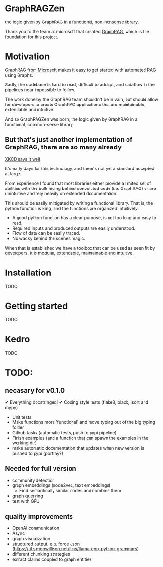 # GraphRAGZen
the logic given by GraphRAG in a functional, non-nonsense library.

Thank you to the team at microsoft that created [GraphRAG](https://github.com/microsoft/graphrag), which is the foundation for this project.

# Motivation
[GraphRAG from Microsoft](https://github.com/microsoft/graphrag) makes it easy to get started with automated RAG using Graphs.

Sadly, the codebase is hard to read, difficult to addapt, and dataflow in the pipelines near impossible to follow.

The work done by the GraphRAG team shouldn't be in vain, but should allow for developers to create GraphRAG applications that are maintainable, extendable and intuitive.

And so GraphRAGZen was born; the logic given by GraphRAG in a functional, common-sense library.

## But that's just another implementation of GraphRAG, there are so many already
[XKCD says it well](https://xkcd.com/927/)

It's early days for this technology, and there's not yet a standard accepted at large. 

From experience I found that most libraries either provide a limited set of abilities with the bulk hiding behind convoluted code (i.e. GraphRAG) or are unintuitive and rely heavily on extended documentation. 

This should be easily mittigated by writing a functional library. That is, the python function is king, and the functions are organized intuitively. 
- A good python function has a clear purpose, is not too long and easy to read.
- Required inputs and produced outputs are easily understood.
- Flow of data can be easily traced.
- No wacky behind the scenes magic.
  
When that is established we have a toolbox that can be used as seen fit by developers. It is modular, extendable, maintainable and intuitive.

# Installation
TODO

# Getting started
TODO

# Kedro
TODO

# TODO:
## necasary for v0.1.0
✔ Everything docstringed!
✔ Coding style tests (flake8, black, isort and mypy)
- Unit tests
- Make functions more 'functional' and move typing out of the big typing folder
- Github tasks (automatic tests, push to pypi pipeline)
- Finish examples (and a function that can spawn the examples in the working dir)
- make automatic documentation that updates when new version is pushed to pypi (portray?)

## Needed for full version
- community detection
- graph embeddings (node2vec, text embeddings)
    - Find semantically similar nodes and combine them
- graph querying 
- test with GPU

## quality improvements
- OpenAI communication 
- Async
- graph visualization 
- structured output, e.g. force Json (https://til.simonwillison.net/llms/llama-cpp-python-grammars)
- different chunking strategies
- extract claims coupled to graph entities 